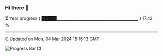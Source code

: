 ### Hi there 👋

⏳ Year progress { █████▁▁▁▁▁▁▁▁▁▁▁▁▁▁▁▁▁▁▁▁▁▁▁▁▁ } 17.42 %

---

⏰ Updated on Mon, 04 Mar 2024 18:16:13 GMT

![Progress Bar CI](https://github.com/liununu/liununu/workflows/Progress%20Bar%20CI/badge.svg)
